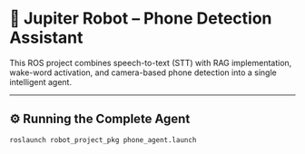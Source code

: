 # 🤖 Jupiter Robot – Phone Detection Assistant

This ROS project combines speech-to-text (STT) with RAG implementation, wake-word activation, and camera-based phone detection into a single intelligent agent.

---

## ⚙️ Running the Complete Agent
```bash
roslaunch robot_project_pkg phone_agent.launch
